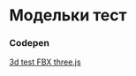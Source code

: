 # Модельки тест

### Codepen
<a href="https://codepen.io/Vilyaca/pen/VwerEEN">3d test FBX three.js</a>
